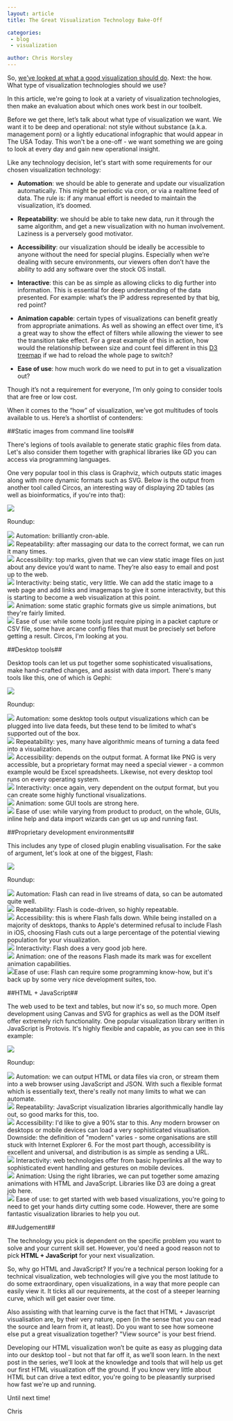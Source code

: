 ```yaml
---
layout: article
title: The Great Visualization Technology Bake-Off

categories:
 - blog
 - visualization

author: Chris Horsley
---
```

So, <a href="/blog/vis-what">we’ve looked at what a good visualization should do</a>. Next: the how. What type of visualization technologies should we use?

In this article, we're going to look at a variety of visualization technologies, then make an evaluation about which ones work best in our toolbelt.

Before we get there, let’s talk about what type of visualization we want. We want it to be deep and operational: not style without substance (a.k.a. management porn) or a lightly educational infographic that would appear in The USA Today. This won't be a one-off - we want something we are going to look at every day and gain new operational insight.

Like any technology decision, let's start with some requirements for our chosen visualization technology:

- **Automation**: we should be able to generate and update our visualization automatically. This might be periodic via cron, or via a realtime feed of data. The rule is: if any manual effort is needed to maintain the visualization, it’s doomed.

- **Repeatability**: we should be able to take new data, run it through the same algorithm, and get a new visualization with no human involvement. Laziness is a perversely good motivator.

- **Accessibility**: our visualization should be ideally be accessible to anyone without the need for special plugins. Especially when we’re dealing with secure environments, our viewers often don’t have the ability to add any software over the stock OS install.

- **Interactive**: this can be as simple as allowing clicks to dig further into information. This is essential for deep understanding of the data presented. For example: what’s the IP address represented by that big, red point?

- **Animation capable**: certain types of visualizations can benefit greatly from appropriate animations. As well as showing an effect over time, it’s a great way to show the effect of filters while allowing the viewer to see the transition take effect. For a great example of this in action, how would the relationship between size and count feel different in this <a href="http://mbostock.github.com/d3/ex/treemap.html">D3 treemap</a> if we had to reload the whole page to switch?

- **Ease of use**: how much work do we need to put in to get a visualization out?

Though it’s not a requirement for everyone, I’m only going to consider tools that are free or low cost.

When it comes to the “how” of visualization, we’ve got multitudes of tools available to us. Here’s a shortlist of contenders:

##Static images from command line tools##

There's legions of tools available to generate static graphic files from data. Let's also consider them together with graphical libraries like GD you can access via programming languages.

One very popular tool in this class is Graphviz, which outputs static images along with more dynamic formats such as SVG. Below is the output from another tool called Circos, an interesting way of displaying 2D tables (as well as bioinformatics, if you're into that):

<p><img src="/img/blog/2011-07-13-vis-which-tech/circos.png" /></p>

Roundup:

<p><img src="/img/blog/2011-07-13-vis-which-tech/star_on.png" class="inl_icon"/> Automation: brilliantly cron-able.<br/>
<img src="/img/blog/2011-07-13-vis-which-tech/star_on.png" class="inl_icon"/> Repeatability: after massaging our data to the correct format, we can run it many times.</br>
<img src="/img/blog/2011-07-13-vis-which-tech/star_on.png" class="inl_icon"/> Accessibility: top marks, given that we can view static image files on just about any device you’d want to name. They’re also easy to email and post up to the web.<br/>  
<img src="/img/blog/2011-07-13-vis-which-tech/star_off.png" class="inl_icon"/> Interactivity: being static, very little. We can add the static image to a web page and add links and imagemaps to give it some interactivity, but this is starting to become a web visualization at this point.</br>
<img src="/img/blog/2011-07-13-vis-which-tech/star_half.png" class="inl_icon"/> Animation: some static graphic formats give us simple animations, but they're fairly limited.<br/>
<img src="/img/blog/2011-07-13-vis-which-tech/star_half.png" class="inl_icon"/> Ease of use: while some tools just require piping in a packet capture or CSV file, some have arcane config files that must be precisely set before getting a result. Circos, I'm looking at you. 
</p>

##Desktop tools## 

Desktop tools can let us put together some sophisticated visualisations, make hand-crafted changes, and assist with data import. There's many tools like this, one of which is Gephi:

<p><img src="/img/blog/2011-07-13-vis-which-tech/genphi.png" /></p>

Roundup:

<p><img src="/img/blog/2011-07-13-vis-which-tech/star_half.png" class="inl_icon"/> Automation: some desktop tools output visualizations which can be plugged into live data feeds, but these tend to be limited to what's supported out of the box.<br/>
<img src="/img/blog/2011-07-13-vis-which-tech/star_on.png" class="inl_icon"/> Repeatability: yes, many have algorithmic means of turning a data feed into a visualization.</br>
<img src="/img/blog/2011-07-13-vis-which-tech/star_half.png" class="inl_icon"/> Accessibility: depends on the output format. A format like PNG is very accessible, but a proprietary format may need a special viewer - a common example would be Excel spreadsheets. Likewise, not every desktop tool runs on every operating system.<br/>  
<img src="/img/blog/2011-07-13-vis-which-tech/star_on.png" class="inl_icon"/> Interactivity: once again, very dependent on the output format, but you can create some highly functional visualizations.</br>
<img src="/img/blog/2011-07-13-vis-which-tech/star_on.png" class="inl_icon"/> Animation: some GUI tools are strong here.<br/>
<img src="/img/blog/2011-07-13-vis-which-tech/star_on.png" class="inl_icon"/> Ease of use: while varying from product to product, on the whole, GUIs, inline help and data import wizards can get us up and running fast. 
</p>

##Proprietary development environments##

This includes any type of closed plugin enabling visualisation. For the sake of argument, let's look at one of the biggest, Flash:

<p><img src="/img/blog/2011-07-13-vis-which-tech/flash.png" /></p>

Roundup:

<p><img src="/img/blog/2011-07-13-vis-which-tech/star_on.png" class="inl_icon"/> Automation: Flash can read in live streams of data, so can be automated quite well.<br/>
<img src="/img/blog/2011-07-13-vis-which-tech/star_on.png" class="inl_icon"/> Repeatability: Flash is code-driven, so highly repeatable.</br>
<img src="/img/blog/2011-07-13-vis-which-tech/star_half.png" class="inl_icon"/> Accessibility: this is where Flash falls down. While being installed on a majority of desktops, thanks to Apple's determined refusal to include Flash in iOS, choosing Flash cuts out a large percentage of the potential viewing population for your visualization.<br/>  
<img src="/img/blog/2011-07-13-vis-which-tech/star_on.png" class="inl_icon"/> Interactivity: Flash does a very good job here.</br>
<img src="/img/blog/2011-07-13-vis-which-tech/star_on.png" class="inl_icon"/> Animation: one of the reasons Flash made its mark was for excellent animation capabilities.<br/>
<img src="/img/blog/2011-07-13-vis-which-tech/star_half.png" class="inl_icon"/>Ease of use: Flash can require some programming know-how, but it's back up by some very nice development suites, too.<br/>
</p>


##HTML + JavaScript##


The web used to be text and tables, but now it's so, so much more. Open development using Canvas and SVG for graphics as well as the DOM itself offer extremely rich functionality. One popular visualization library written in JavaScript is Protovis. It's highly flexible and capable, as you can see in this example:

<p><img src="/img/blog/2011-07-13-vis-which-tech/protovis.png" /></p>

Roundup:

<p><img src="/img/blog/2011-07-13-vis-which-tech/star_on.png" class="inl_icon"/> Automation: we can output HTML or data files via cron, or stream them into a web browser using JavaScript and JSON. With such a flexible format which is essentially text, there's really not many limits to what we can automate.<br/>
<img src="/img/blog/2011-07-13-vis-which-tech/star_on.png" class="inl_icon"/> Repeatability: JavaScript visualization libraries algorithmically handle lay out, so good marks for this, too.</br>
<img src="/img/blog/2011-07-13-vis-which-tech/star_on.png" class="inl_icon"/> Accessibility: I'd like to give a 90% star to this. Any modern browser on desktops or mobile devices can load a very sophisticated visualisation. Downside: the definition of "modern" varies - some organisations are still stuck with Internet Explorer 6. For the most part though, accessibility is excellent and universal, and distribution is as simple as sending a URL.<br/>  
<img src="/img/blog/2011-07-13-vis-which-tech/star_on.png" class="inl_icon"/> Interactivity: web technologies offer from basic hyperlinks all the way to sophisticated event handling and gestures on mobile devices.</br>
<img src="/img/blog/2011-07-13-vis-which-tech/star_on.png" class="inl_icon"/> Animation: Using the right libraries, we can put together some amazing animations with HTML and JavaScript. Libraries like D3 are doing a great job here.<br/>
<img src="/img/blog/2011-07-13-vis-which-tech/star_off.png" class="inl_icon"/> Ease of use: to get started with web based visualizations, you're going to need to get your hands dirty cutting some code. However, there are some fantastic visualization libraries to help you out.
</p>

##Judgement##

The technology you pick is dependent on the specific problem you want to solve and your current skill set. However, you'd need a good reason not to pick **HTML + JavaScript** for your next visualization.

So, why go HTML and JavaScript? If you're a technical person looking for a technical visualization, web technologies will give you the most latitude to do some extraordinary, open visualizations, in a way that more people can easily view it. It ticks all our requirements, at the cost of a steeper learning curve, which will get easier over time. 

Also assisting with that learning curve is the fact that HTML + Javascript visualisation are, by their very nature, open (in the sense that you can read the source and learn from it, at least). Do you want to see how someone else put a great visualization together? "View source" is your best friend.

Developing our HTML visualization won’t be quite as easy as plugging data into our desktop tool - but not that far off it, as we’ll soon learn. In the next post in the series, we’ll look at the knowledge and tools that will help us get our first HTML visualization off the ground. If you know very little about HTML but can drive a text editor, you're going to be pleasantly surprised how fast we're up and running.

Until next time!

Chris
